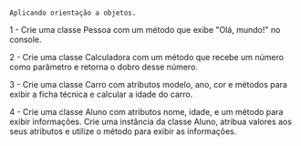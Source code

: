                                                                                                     Aplicando orientação a objetos.

1 - Crie uma classe Pessoa com um método que exibe "Olá, mundo!" no console.

2 - Crie uma classe Calculadora com um método que recebe um número como parâmetro e retorna o dobro desse número.

3 - Crie uma classe Carro com atributos modelo, ano, cor e métodos para exibir a ficha técnica e calcular a idade do carro.

4 - Crie uma classe Aluno com atributos nome, idade, e um método para exibir informações. Crie uma instância da classe Aluno, atribua valores aos seus atributos e utilize o método para exibir as informações.
